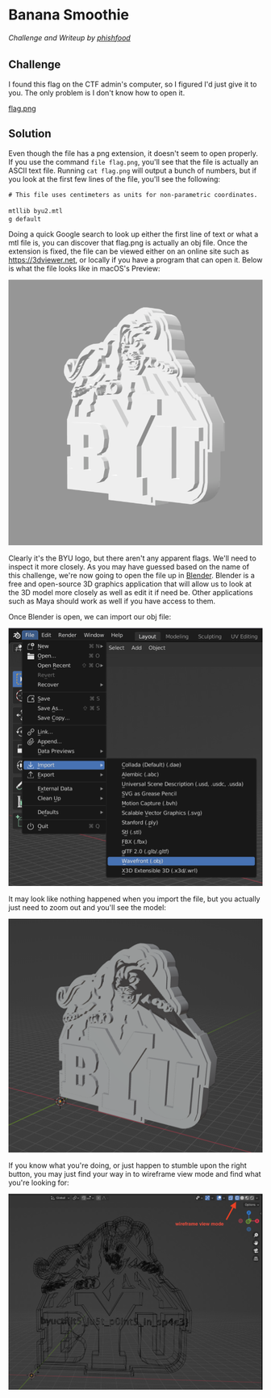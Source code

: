 # Banana Smoothie

###### Challenge and Writeup by [phishfood](https://ctftime.org/user/136455)

## Challenge

I found this flag on the CTF admin's computer, so I figured I'd just give it to you.  The only problem is I don't know how to open it.

[flag.png](./flag.png)

## Solution

Even though the file has a png extension, it doesn't seem to open properly.  If you use the command `file flag.png`, you'll see that the file is actually an ASCII text file.  Running `cat flag.png` will output a bunch of numbers, but if you look at the first few lines of the file, you'll see the following:

```
# This file uses centimeters as units for non-parametric coordinates.

mtllib byu2.mtl
g default
```

Doing a quick Google search to look up either the first line of text or what a mtl file is, you can discover that flag.png is actually an obj file.  Once the extension is fixed, the file can be viewed either on an online site such as https://3dviewer.net, or locally if you have a program that can open it.  Below is what the file looks like in macOS's Preview:

![](./img/preview_view.png)

Clearly it's the BYU logo, but there aren't any apparent flags.  We'll need to inspect it more closely.  As you may have guessed based on the name of this challenge, we're now going to open the file up in [Blender](https://www.blender.org).  Blender is a free and open-source 3D graphics application that will allow us to look at the 3D model more closely as well as edit it if need be.  Other applications such as Maya should work as well if you have access to them.

Once Blender is open, we can import our obj file:

![](./img/blender_import.png)

It may look like nothing happened when you import the file, but you actually just need to zoom out and you'll see the model:

![](./img/blender_view.png)

If you know what you're doing, or just happen to stumble upon the right button, you may just find your way in to wireframe view mode and find what you're looking for:

![](./img/blender_wireframe_view.png)
